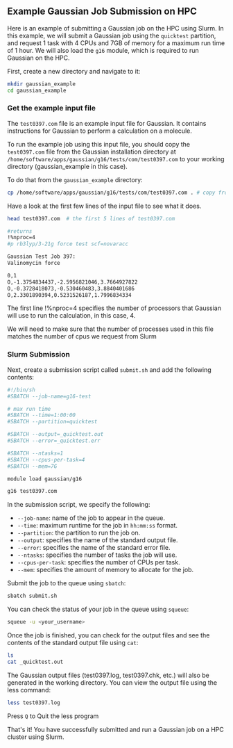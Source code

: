 ## Example Gaussian Job Submission on HPC

Here is an example of submitting a Gaussian job on the HPC using Slurm. In this example, we will submit a Gaussian job using the `quicktest` partition, and request 1 task with 4 CPUs and 7GB of memory for a maximum run time of 1 hour. We will also load the `g16` module, which is required to run Gaussian on the HPC.

First, create a new directory and navigate to it:

```bash
mkdir gaussian_example
cd gaussian_example
```

### Get the example input file

The `test0397.com` file is an example input file for Gaussian. It contains instructions for Gaussian to perform a calculation on a molecule.

To run the example job using this input file, you should copy the `test0397.com` file from the Gaussian installation directory at `/home/software/apps/gaussian/g16/tests/com/test0397.com` to your working directory (gaussian_example in this case). 

To do that from the `gaussian_example` directory:
```bash
cp /home/software/apps/gaussian/g16/tests/com/test0397.com . # copy from location to . The dot means current directory
```

Have a look at the first few lines of the input file to see what it does.

```bash
head test0397.com  # the first 5 lines of test0397.com

#returns
!%nproc=4
#p rb3lyp/3-21g force test scf=novaracc

Gaussian Test Job 397:
Valinomycin force

0,1
O,-1.3754834437,-2.5956821046,3.7664927822
O,-0.3728418073,-0.530460483,3.8840401686
O,2.3301890394,0.5231526187,1.7996834334
```

The first line !%nproc=4 specifies the number of processors that Gaussian will use to run the calculation, in this case, 4.

We will need to make sure that the number of processes used in this file matches the number of cpus we request from Slurm

### Slurm Submission

Next, create a submission script called `submit.sh` and add the following contents:

```bash
#!/bin/sh
#SBATCH --job-name=g16-test

# max run time
#SBATCH --time=1:00:00
#SBATCH --partition=quicktest

#SBATCH --output=_quicktest.out
#SBATCH --error=_quicktest.err

#SBATCH --ntasks=1
#SBATCH --cpus-per-task=4
#SBATCH --mem=7G

module load gaussian/g16

g16 test0397.com
```

In the submission script, we specify the following:

- `--job-name`: name of the job to appear in the queue.
- `--time`: maximum runtime for the job in `hh:mm:ss` format.
- `--partition`: the partition to run the job on.
- `--output`: specifies the name of the standard output file.
- `--error`: specifies the name of the standard error file.
- `--ntasks`: specifies the number of tasks the job will use.
- `--cpus-per-task`: specifies the number of CPUs per task.
- `--mem`: specifies the amount of memory to allocate for the job.

Submit the job to the queue using `sbatch`:

```bash
sbatch submit.sh
```

You can check the status of your job in the queue using `squeue`:

```bash
squeue -u <your_username>
```

Once the job is finished, you can check for the output files and see the contents of the standard output file using `cat`:

```bash
ls
cat _quicktest.out
```

The Gaussian output files (test0397.log, test0397.chk, etc.) will also be generated in the working directory. You can view the output file using the less command:

```bash
less test0397.log
```

Press `Q` to Quit the less program

That's it! You have successfully submitted and run a Gaussian job on a HPC cluster using Slurm.